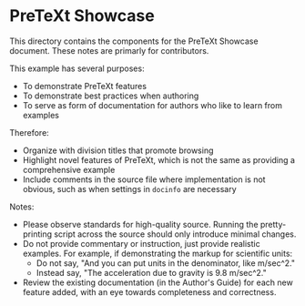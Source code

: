 PreTeXt Showcase
================

This directory contains the components for the PreTeXt
Showcase document.  These notes are primarly for contributors.

This example has several purposes:
* To demonstrate PreTeXt features
* To demonstrate best practices when authoring
* To serve as form of documentation for authors
who like to learn from examples

Therefore:
* Organize with division titles that promote browsing
* Highlight novel features of PreTeXt, which is not the
same as providing a comprehensive example
* Include comments in the source file where implementation
is not obvious, such as when settings in `docinfo` are necessary

Notes:
* Please observe standards for high-quality source.
Running the pretty-printing script across the source
should only introduce minimal changes.
* Do not provide commentary or instruction, just provide
realistic examples.  For example, if demonstrating the markup
for scientific units:
  - Do not say, "And you can put units in the denominator, like m/sec^2."
  - Instead say, "The acceleration due to gravity is 9.8 m/sec^2."
* Review the existing documentation (in the Author's Guide)
for each new feature added, with an eye towards completeness
and correctness.